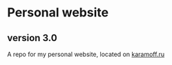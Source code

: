 # Personal website
## version 3.0

A repo for my personal website, located on [karamoff.ru](http://karamoff.ru)
